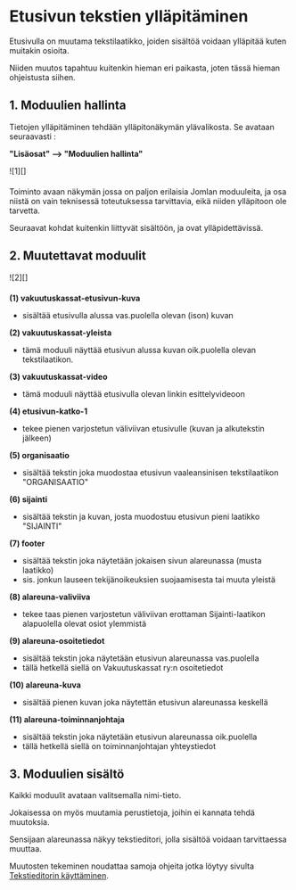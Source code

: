 # Etusivun tekstien ylläpitäminen


Etusivulla on muutama tekstilaatikko, joiden sisältöä voidaan ylläpitää kuten muitakin osioita.

Niiden muutos tapahtuu kuitenkin hieman eri paikasta, joten tässä hieman ohjeistusta siihen.


## 1. Moduulien hallinta

Tietojen ylläpitäminen tehdään ylläpitonäkymän ylävalikosta. Se avataan seuraavasti :

__"Lisäosat" --> "Moduulien hallinta"__

<figure class="fig-n border" style="margin:0 0 20px 0">
![1][]
<figcaption></figcaption>
</figure>

Toiminto avaan näkymän jossa on paljon erilaisia Jomlan moduuleita,
ja osa niistä on vain teknisessä toteutuksessa tarvittavia, eikä niiden ylläpitoon ole tarvetta.

Seuraavat kohdat kuitenkin liittyvät sisältöön, ja ovat ylläpidettävissä.

## 2. Muutettavat moduulit

<figure class="fig-n border" style="margin:0 0 20px 0">
![2][]
<figcaption></figcaption>
</figure>


__(1) vakuutuskassat-etusivun-kuva__

*   sisältää etusivulla alussa vas.puolella olevan (ison) kuvan


__(2) vakuutuskassat-yleista__

*   tämä moduuli näyttää etusivun alussa kuvan oik.puolella olevan tekstilaatikon.

__(3) vakuutuskassat-video__

*   tämä moduuli näyttää etusivulla olevan linkin esittelyvideoon

__(4) etusivun-katko-1__

*   tekee pienen varjostetun väliviivan etusivulle (kuvan ja alkutekstin jälkeen)

__(5) organisaatio__

*   sisältää tekstin joka muodostaa etusivun vaaleansinisen tekstilaatikon "ORGANISAATIO"

__(6) sijainti__

*   sisältää tekstin ja kuvan, josta muodostuu etusivun pieni laatikko "SIJAINTI"

__(7) footer__

*   sisältää tekstin joka näytetään jokaisen sivun alareunassa (musta laatikko)
*   sis. jonkun lauseen tekijänoikeuksien suojaamisesta tai muuta yleistä

__(8) alareuna-valiviiva__

*   tekee taas pienen varjostetun väliviivan erottaman Sijainti-laatikon alapuolella olevat osiot ylemmistä

__(9) alareuna-osoitetiedot__

*   sisältää tekstin joka näytetään etusivun alareunassa vas.puolella
*   tällä hetkellä siellä on Vakuutuskassat ry:n osoitetiedot

__(10) alareuna-kuva__

*   sisältää pienen kuvan joka näytettän etusivun alareunassa keskellä

__(11) alareuna-toiminnanjohtaja__

*   sisältää tekstin joka näytetään etusivun alareunassa oik.puolella
*   tällä hetkellä siellä on toiminnanjohtajan yhteystiedot



## 3. Moduulien sisältö

Kaikki moduulit avataan valitsemalla nimi-tieto.

Jokaisessa on myös muutamia perustietoja, joihin ei kannata tehdä muutoksia.

Sensijaan alareunassa näkyy tekstieditori, jolla sisältöä voidaan tarvittaessa muuttaa.

Muutosten tekeminen noudattaa samoja ohjeita jotka löytyy sivulta [Tekstieditorin käyttäminen][10].




[1]: kuvat/kuva57.png "Ruutumalli"
[2]: kuvat/kuva58.png "Ruutumalli"
[10]: pages/tekstieditorin-kaytto.md


